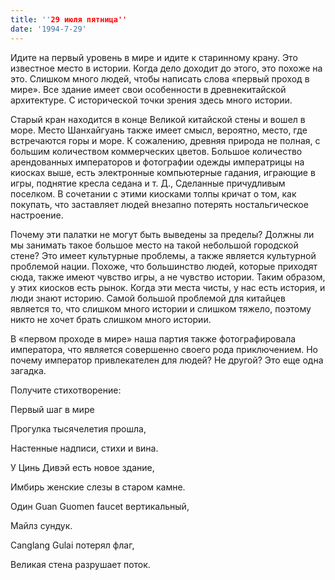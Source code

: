 ```yaml
---
title: ''29 июля пятница''
date: '1994-7-29'
---
```


Идите на первый уровень в мире и идите к старинному крану. Это известное место в истории. Когда дело доходит до этого, это похоже на это. Слишком много людей, чтобы написать слова «первый проход в мире». Все здание имеет свои особенности в древнекитайской архитектуре. С исторической точки зрения здесь много истории.

Старый кран находится в конце Великой китайской стены и вошел в море. Место Шанхайгуань также имеет смысл, вероятно, место, где встречаются горы и море. К сожалению, древняя природа не полная, с большим количеством коммерческих цветов. Большое количество арендованных императоров и фотографии одежды императрицы на киосках выше, есть электронные компьютерные гадания, играющие в игры, поднятие кресла седана и т. Д., Сделанные причудливым поселком. В сочетании с этими киосками толпы кричат ​​о том, как покупать, что заставляет людей внезапно потерять ностальгическое настроение.

Почему эти палатки не могут быть выведены за пределы? Должны ли мы занимать такое большое место на такой небольшой городской стене? Это имеет культурные проблемы, а также является культурной проблемой нации. Похоже, что большинство людей, которые приходят сюда, также имеют чувство игры, а не чувство истории. Таким образом, у этих киосков есть рынок. Когда эти места чисты, у нас есть история, и люди знают историю. Самой большой проблемой для китайцев является то, что слишком много истории и слишком тяжело, поэтому никто не хочет брать слишком много истории.

В «первом проходе в мире» наша партия также фотографировала императора, что является совершенно своего рода приключением. Но почему император привлекателен для людей? Не другой? Это еще одна загадка.

Получите стихотворение:

Первый шаг в мире

Прогулка тысячелетия прошла,

Настенные надписи, стихи и вина.

У Цинь Дивэй есть новое здание,

Имбирь женские слезы в старом камне.

Один Guan Guomen faucet вертикальный,

Майлз сундук.

Canglang Gulai потерял флаг,

Великая стена разрушает поток.

